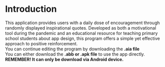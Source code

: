 # Introduction
This application provides users with a daily dose of encouragement through randomly displayed inspirational quotes. Developed as both a motivational tool during the pandemic and an educational resource for teaching primary school students about app design, this program offers a simple yet effective approach to positive reinforcement.<br>
You can continue editing the program by downloading the **.aia file**<br>
You can either download the **.abb or .apk file** to use the app directly.<br>
**REMEMBER! It can only be download via Android device.**
